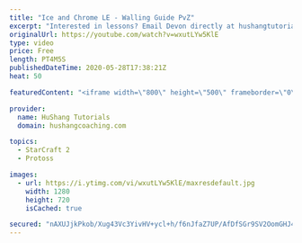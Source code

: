 ```yaml
---
title: "Ice and Chrome LE - Walling Guide PvZ"
excerpt: "Interested in lessons? Email Devon directly at hushangtutorials@outlook.com ------------------------------------------------------------------------------------------------------- Want to support HuShang Tutorials directly? Patreon is a website where you can contribute a monthly donation that will help"
originalUrl: https://youtube.com/watch?v=wxutLYw5KlE
type: video
price: Free
length: PT4M5S
publishedDateTime: 2020-05-28T17:38:21Z
heat: 50

featuredContent: "<iframe width=\"800\" height=\"500\" frameborder=\"0\" src=\"https://www.youtube.com/embed/wxutLYw5KlE\" allow=\"accelerometer; autoplay; encrypted-media; gyroscope; picture-in-picture\" allowfullscreen></iframe>"

provider:
  name: HuShang Tutorials
  domain: hushangcoaching.com

topics:
  - StarCraft 2
  - Protoss

images:
  - url: https://i.ytimg.com/vi/wxutLYw5KlE/maxresdefault.jpg
    width: 1280
    height: 720
    isCached: true

secured: "nAXUJjkPkob/Xug43Vc3YivHV+ycl+h/f6nJfaZ7UP/AfDfSGr9SV2OomGHJ4LOZcPJEjtCQxykF5qIX380x/busRRYe45KzQEXMRQrGNM/bVWlPP+PJrIqVUgOQm8medd2WvlPrStWcTYk39xJDQFMbLgKgRgXDQXVknkxeZDRywy4dRN6vMgLhUF4FZ+ZqSyysWk6Y95/CCA/5okGa2wuF1pXHMS3Jr0s9COPqsJ+9pTp1zyX/oqDE888d/BH1UgxRRdywZ311nuUuwSUrRYOgTsFMzO4VQyjmLnemW93Ct1C3VZike/T88rqJv+sOC7PIrlbSJ/woz4P8N3YXAnLJTDv662aOaROcKppiuOyWG1XEpkzd7EAqq+lJsv7W3u+7FEdIo9AmxOTXZl4GgQ==;TkzUWFGFl9avRUr9XuyWYw=="
---
```


